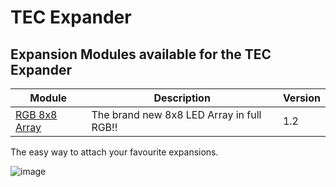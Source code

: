 # TEC Expander

## Expansion Modules available for the TEC Expander
| Module | Description | Version |
|---|---|---|
| [RGB 8x8 Array](./8x8/) | The brand new 8x8 LED Array in full RGB!!  | 1.2 |

The easy way to attach your favourite expansions.

![image](https://github.com/Gonzo-XIII/TEC-1G/assets/13119623/ab142a53-bee2-4590-8b80-f344ddb1d528)
